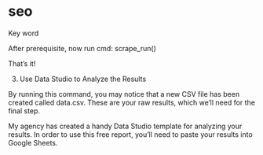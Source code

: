 # seo
Key word

After prerequisite, now run cmd:
scrape_run()

That’s it!

3. Use Data Studio to Analyze the Results

By running this command, you may notice that a new CSV file has been created called data.csv. These are your raw results, which we’ll need for the final step.

My agency has created a handy Data Studio template for analyzing your results. In order to use this free report, you’ll need to paste your results into Google Sheets.

